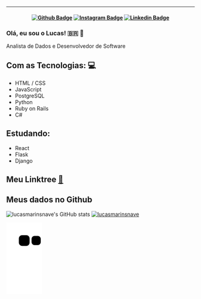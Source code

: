 <hr>
<h4 align="center">
 
[![Github Badge](https://img.shields.io/badge/-Facebook-blue?style=for-the-badge&logo=Facebook&logoColor=white&link=https://github.com/lucasmarinsnave)](https://www.facebook.com/lucas.santosmarins.79)
[![Instagram Badge](https://img.shields.io/badge/-instagram-red?style=for-the-badge&logo=instagram&logoColor=white&link=https://github.com/lucasmarinsnave)](https://www.instagram.com/lucassantosmarins/)
[![Linkedin Badge](https://img.shields.io/badge/-Linkedin-blue?style=for-the-badge&logo=Linkedin&logoColor=white&link=https://github.com/lucasmarinsnave)](https://www.linkedin.com/in/lucasmarins/)
<!-- [![Spotify Badge](https://img.shields.io/badge/-Spotify-3bb34b?style=for-the-badge&logo=Spotify&logoColor=161f16&link=https://github.com/lucasmarinsnave)](https://open.spotify.com/user/Heimdallr0?fbclid=IwAR0vLf9kXegU7iZNCy3IJ1S6vb3sJ6CRRXelpW5tDOG5trSUGZ8SK4-Yjfg) 
-->
</h4>

### Olá, eu sou o Lucas! 🇧🇷 👋

Analista de Dados e Desenvolvedor de Software

## Com as Tecnologias:  💻

  - HTML / CSS
  - JavaScript
  - PostgreSQL
  - Python
  - Ruby on Rails
  - C#

## Estudando:
  - React
  - Flask
  - Django

<!-- 
## Alguns fatos sobre mim 👨🏻‍💻
- Eu tenho uma comunidade chamada Guia Dev Brasil que ajuda pessoas na área de computação. [:link:](https://linktr.ee/guiadevbrasil)
- Tenho um repositório para ajudar e guiar pessoas na sua trilha de desenvolvimento.  [:link:](https://github.com/arthurspk/guiadevbrasil)
- Adoro conhecer coisas novas, trabalhar em grupo e obter novas experiências, almejo trabalhar fora do Brasil, para melhorar meu Inglês e conhecer novas culturas, pessoas e ter novas experiências. 😄
- Estou cursando Ciência da Computação. 💻
-->

## Meu Linktree [:link:](https://linktr.ee/lucasmarinsnave)

## Meus dados no Github

<!-- <span style="height ">
![Anurag's GitHub stats](https://github-readme-stats.vercel.app/api?username=lucasmarinsnave&show_icons=true&theme=tokyonight)
</span> -->

![lucasmarinsnave's GitHub stats](https://github-readme-stats.vercel.app/api?username=lucasmarinsnave&show_icons=true&theme=tokyonight&count_private=true&include_all_commits=true)
[![lucasmarinsnave](https://github-readme-stats.vercel.app/api/top-langs/?username=lucasmarinsnave&hide=html&layout=compact=true&theme=tokyonight&count_private=true&include_all_commits=true)](https://github.com/lucasmarinsnave/)
<!-- ![Top Langs](https://github-readme-stats.vercel.app/api/top-langs/?username=lucasmarinsnave&theme=tokyonight&count_private=true&include_all_commits=true) -->
![Snake animation](https://github.com/rafaballerini/rafaballerini/blob/output/github-contribution-grid-snake.svg)

